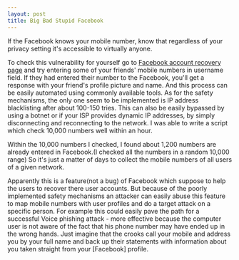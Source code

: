 ```yaml
---
layout: post
title: Big Bad Stupid Facebook
---
```


If the Facebook knows your mobile number, know that regardless of your privacy setting it's accessible to virtually anyone.

To check this vulnerability for yourself go to [Facebook account recovery page](https://www.facebook.com/login/identify) and try entering some of your friends' mobile numbers in username field. If they had entered their number to the Facebook, you'll get a response with your friend's profile picture and name. And this process can be easily automated using commonly available tools. As for the safety mechanisms, the only one seem to be implemented is IP address blacklisting after about 100-150 tries. This can also be easily bypassed by using a botnet or if your ISP provides dynamic IP addresses, by simply disconnecting and reconnecting to the network. I was able to write a script which check 10,000 numbers well within an hour.

Within the 10,000 numbers I checked, I found about 1,200 numbers are already entered in Facebook.(I checked all the numbers in a random 10,000 range) So it's just a matter of days to collect the mobile numbers of all users of a given network.

Apparently this is a feature(not a bug) of Facebook which suppose to help the users to recover there user accounts. But because of the poorly implemented safety mechanisms an attacker can easily abuse this feature to map mobile numbers with user profiles and do a target attack on a specific person. For example this could easily pave the path for a successful Voice phishing attack - more effective because the computer user is not aware of the fact that his phone number may have ended up in the wrong hands. Just imagine that the crooks call your mobile and address you by your full name and back up their statements with information about you taken straight from your [Facebook] profile.


<!-- <div align="center"><img src="{{ site.baseurl }}/assets/cat.png" style="width: 800px;"></div> -->
